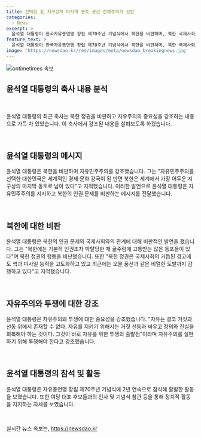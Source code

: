 ```yaml
---
title: 선택한 北 지구상의 마지막 동토 공산 전체주의의 선언
categories:
  - News
excerpt: >
  윤석열 대통령이 한국자유총연맹 창립 제70주년 기념식에서 북한을 비판하며, 북한 국제사회에 대한 도발과 인권 탄압을 비난했다. 자유와 진실의 중요성을 강조하며, 대한민국의 자유민주주의를 강조했다. 이는 윤석열 대통령의 이례적이고 강력한 메시지로, 북한 정권에 대한 비판을 경쾌하게 전달했다.
feature_text: >
  윤석열 대통령이 한국자유총연맹 창립 제70주년 기념식에서 북한을 비판하며, 북한 국제사회에 대한 도발과 인권 탄압을 비난했다. 자유와 진실의 중요성을 강조하며, 대한민국의 자유민주주의를 강조했다. 이는 윤석열 대통령의 이례적이고 강력한 메시지로, 북한 정권에 대한 비판을 경쾌하게 전달했다.
image: 'https://newsdao.kr/res/images/meta/newsdao_breakingnews.jpg'
---
```


<p><img src="https://newsdao.kr/res/images/meta/newsdao_breakingnews.jpg" alt="ontimetimes 속보" /></p>

<h2 data-ke-size="size26">윤석열 대통령의 축사 내용 분석</h2>

<p data-ke-size="size16">&nbsp;</p>

<p>윤석열 대통령의 최근 축사는 북한 정권을 비판하고 자유주의의 중요성을 강조하는 내용으로 가득 차 있었습니다. 이 축사에서 강조된 내용을 살펴보도록 하겠습니다.</p>

<p data-ke-size="size16">&nbsp;</p>

<h2 data-ke-size="size24">윤석열 대통령의 메시지</h2>

<p data-ke-size="size16">윤석열 대통령은 북한을 비판하며 자유민주주의를 강조했습니다. 그는 "자유민주주의를 선택한 대한민국은 세계적인 경제·문화 강국이 된 반면 북한은 세계에서 가장 어두운 지구상의 마지막 동토로 남아 있다"고 지적했습니다. 이러한 발언으로 윤석열 대통령은 자유민주주의를 지지하고 북한의 인권 문제를 비판하는 메시지를 전달했습니다.</p>

<p data-ke-size="size16">&nbsp;</p>

<h2 data-ke-size="size24">북한에 대한 비판</h2>

<p data-ke-size="size16">윤석열 대통령은 북한의 인권 문제와 국제사회와의 관계에 대해 비판적인 발언을 했습니다. 그는 "북한에는 기본적 인권조차 박탈당한 채 굶주림에 고통받는 많은 동포들이 있다"며 북한 정권의 행동을 비난했습니다. 또한 "북한 정권은 국제사회의 거듭된 경고에도 핵과 미사일 능력을 고도화하고 있고 최근에는 오물 풍선과 같은 비열한 도발까지 감행하고 있다"고 지적했습니다.</p>

<p data-ke-size="size16">&nbsp;</p>

<h2 data-ke-size="size24">자유주의와 투쟁에 대한 강조</h2>

<p data-ke-size="size16">윤석열 대통령은 자유주의와 투쟁에 대한 중요성을 강조했습니다. "자유는 결코 거짓과 선동 위에서 존재할 수 없다. 자유를 지키기 위해서는 거짓 선동과 싸우고 정의와 진실을 회복해야 하는 것이다. 그것이 바로 자유를 위한 투쟁의 출발점"이라며 자유주의를 실현하기 위해 투쟁해야 한다고 강조했습니다.</p>

<p data-ke-size="size16">&nbsp;</p>

<h2 data-ke-size="size24">윤석열 대통령의 참석 및 활동</h2>

<p data-ke-size="size16">윤석열 대통령은 자유총연맹 창립 제70주년 기념식에 2년 연속으로 참석해 활발한 활동을 보였습니다. 또한 여당 대표 후보들과의 인사 및 기념식 참관 등을 통해 정치적 활동을 지지하는 자세를 보였습니다.</p>

<p data-ke-size="size16">&nbsp;</p>
실시간 뉴스 속보는, <a href="https://newsdao.kr" rel="dofollow">https://newsdao.kr</a>


